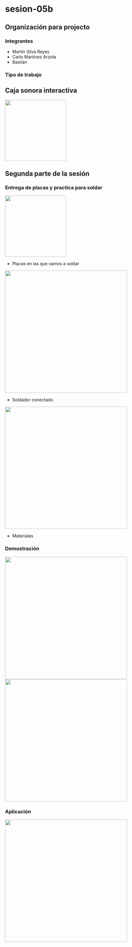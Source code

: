 # sesion-05b
## Organización para projecto
### Integrantes
- Martín Silva Reyes
- Carlo Martinez Arzola
- Bastián
### Tipo de trabajo
## Caja sonora interactiva
<div align="left">
  <img height="200" src="https://media.discordapp.net/attachments/1248658110625742862/1360276763208319029/20250411_113246.jpg?ex=67fa87f5&is=67f93675&hm=b3d280bda998e787806649f061694b165fc3ffa862c5812751be0b11f5e3c6c4&=&format=webp&width=2394&height=1104"  />
</div>

###

## Segunda parte de la sesión
### Entrega de placas y practica para soldar
<div align="left">
  <img height="200" src="https://media.discordapp.net/attachments/1248658110625742862/1360275197768499320/20250411_112729.jpg?ex=67fa867f&is=67f934ff&hm=fbf79fea638765bf85df98c9069aa58ff7c4677f4c9a5237a84293777ceaab49&=&format=webp&width=1680&height=1260"  />
</div>

- Placas en las que vamos a soldar

<div align="left">
  <img height="400" src="https://media.discordapp.net/attachments/1248658110625742862/1360277119539609640/20250411_113532.jpg?ex=67fa884a&is=67f936ca&hm=01baa47cbab01fb547671f8214f2c4a3c9885f3136a55fae3329d2adb239d3ab&=&format=webp&width=395&height=525"  />
</div>

- Soldador conectado

<div align="left">
  <img height="400" src="https://media.discordapp.net/attachments/1248658110625742862/1360280013932462290/Resistencia.jpg?ex=67fa8afc&is=67f9397c&hm=d54fe3f170142e2ffb16b21751d0af48b8e3080948cb14883899e72ff4ef89fc&=&format=webp&width=1745&height=1173"  />
</div>

- Materiales

### Demostración
<div align="left">
  <img height="400" src="https://media.discordapp.net/attachments/1248658110625742862/1360281760658755584/20250411_115320.jpg?ex=67fa8c9c&is=67f93b1c&hm=e921a9f5936fa1ff0a99bb346371f8c60cf5eec2a29e3880df53243861688fa0&=&format=webp&width=945&height=1260"  />
</div>
<div align="left">
  <img height="400" src="https://media.discordapp.net/attachments/1248658110625742862/1360283130191155312/20250411_115536.jpg?ex=67fa8de3&is=67f93c63&hm=4a8cb836d1a63953d30c265586ccfc1f3bd6cbe3d92e289746cc4f3c22dfaa03&=&format=webp&width=945&height=1260"  />
</div>

### Aplicación
<div align="left">
  <img height="400" src="https://media.discordapp.net/attachments/1248658110625742862/1360283866421788762/image.png?ex=67fa8e92&is=67f93d12&hm=b5d912d3b7b277f9db090f1baa2ab01a7cbad236b377f8b863530c437bf1d3c7&=&format=webp&quality=lossless&width=2204&height=791"  />
</div>

###
